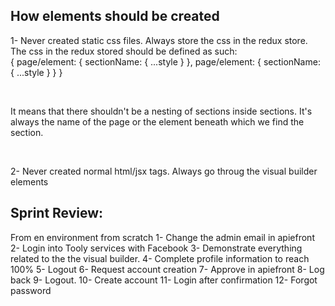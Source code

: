## How elements should be created

1- Never created static css files. Always store the css in the redux store.
The css in the redux stored should be defined as such: <br>
{
  page/element: {
    sectionName: {
      ...style
    }
  },
  page/element: {
    sectionName: {
      ...style 
    }
  }
}

<br>

It means that there shouldn't be a nesting of sections inside sections. It's always the name of the page or the element beneath which we find the section.

<br>

2- Never created normal html/jsx tags. Always go throug the visual builder elements



## Sprint Review:
From en environment from scratch
1- Change the admin email in apiefront
2- Login into Tooly services with Facebook
3- Demonstrate everything related to the the visual builder. 
4- Complete profile information to reach 100% 
5- Logout
6- Request account creation
7- Approve in apiefront
8- Log back
9- Logout.
10- Create account 
11- Login after confirmation
12- Forgot password